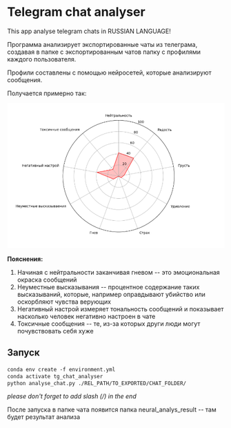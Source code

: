 # Telegram chat analyser

This app analyse telegram chats in RUSSIAN LANGUAGE!

Программа анализирует экспортированные чаты из телеграма, создавая в папке с экспортированным чатов папку с профилями каждого пользователя.

Профили составлены с помощью нейросетей, которые анализируют сообщения.

Получается примерно так:

![Alt text](example.png?raw=true "Title")

**Пояснения:**
1. Начиная с нейтральности заканчивая гневом -- это эмоциональная окраска сообщений
2. Неуместные высказывания -- процентное содержание таких высказываний, которые, например оправдывают убийство или оскорбляют чувства верующих
3. Негативный настрой измеряет тональность сообщений и показывает насколько человек негативно настроен в чате
4. Токсичные сообщения -- те, из-за которых други люди могут почувствовать себя хуже


## Запуск

```commandline
conda env create -f environment.yml
conda activate tg_chat_analyser
python analyse_chat.py ./REL_PATH/TO_EXPORTED/CHAT_FOLDER/
```
*please don't forget to add slash (/) in the end*

После запуска в папке чата появится папка  neural_analys_result -- там будет результат анализа


